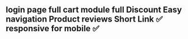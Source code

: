 login page full
cart module full
Discount
Easy navigation
Product reviews
Short Link ✅
responsive for mobile ✅
---------------------------------------